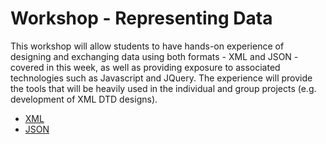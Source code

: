 ﻿Workshop - Representing Data
=========================

This workshop will allow students to have hands-on experience of designing and exchanging data using both formats - XML and JSON - covered in this week, as well as providing exposure to associated technologies such as Javascript and JQuery. The experience will provide the tools that will be heavily used in the individual and group projects (e.g. development of XML DTD designs).

- <a base="ix-workshop" href="representing-data/xml.md" file="html"> XML</a>
- <a base="ix-workshop" href="representing-data/json.md" file="html"> JSON</a>
